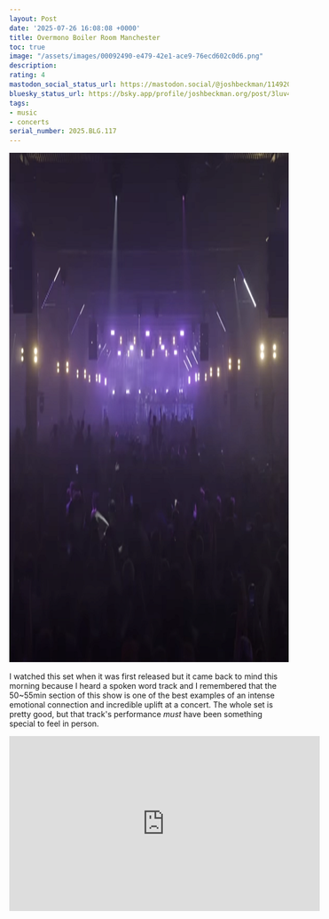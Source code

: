 ```yaml
---
layout: Post
date: '2025-07-26 16:08:08 +0000'
title: Overmono Boiler Room Manchester
toc: true
image: "/assets/images/00092490-e479-42e1-ace9-76ecd602c0d6.png"
description:
rating: 4
mastodon_social_status_url: https://mastodon.social/@joshbeckman/114920756059976367
bluesky_status_url: https://bsky.app/profile/joshbeckman.org/post/3luv47lhufs2j
tags:
- music
- concerts
serial_number: 2025.BLG.117
---
```

<img width="1162" height="917" alt="Concert crowd" src="/assets/images/00092490-e479-42e1-ace9-76ecd602c0d6.png" />

I watched this set when it was first released but it came back to mind this morning because I heard a spoken word track and I remembered that the 50~55min section of this show is one of the best examples of an  intense emotional connection and incredible uplift at a concert. The whole set is pretty good, but that track's performance _must_ have been something special to feel in person.

<iframe width="560" height="315" src="https://www.youtube-nocookie.com/embed/xgJBhezlMoE?si=Dnx4Bc6D1FUhleex&amp;start=3004" title="Overmono | Boiler Room Manchester" frameborder="0" allow="accelerometer; autoplay; clipboard-write; encrypted-media; gyroscope; picture-in-picture; web-share" referrerpolicy="strict-origin-when-cross-origin" allowfullscreen></iframe>
